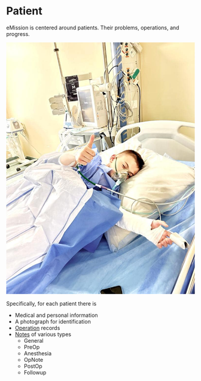 # Patient

eMission is centered around patients. Their problems, operations, and progress.

![](images/350956580_1191013098237674_7959245210801081755_n.jpg)

Specifically, for each patient there is

* Medical and personal information
* A photograph for identification
* [Operation](Operation.html) records
* [Notes](Notes.html) of various types
  * General
  * PreOp
  * Anesthesia
  * OpNote
  * PostOp
  * Followup
